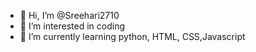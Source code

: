 - 👋 Hi, I’m @Sreehari2710
- 👀 I’m interested in coding 
- 🌱 I’m currently learning python, HTML, CSS,Javascript
